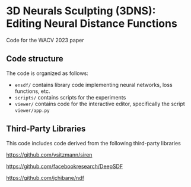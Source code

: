 # 3D Neurals Sculpting (3DNS): Editing Neural Distance Functions

Code for the WACV 2023 paper

## Code structure
The code is organized as follows:
* `ensdf/` contains library code implementing neural networks, loss functions, etc.
* `scripts/` contains scripts for the experiments
* `viewer/` contains code for the interactive editor, specifically the script `viewer/app.py`

## Third-Party Libraries

This code includes code derived from the following third-party libraries

https://github.com/vsitzmann/siren

https://github.com/facebookresearch/DeepSDF

https://github.com/jchibane/ndf
